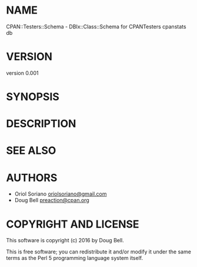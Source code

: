 # NAME

CPAN::Testers::Schema - DBIx::Class::Schema for CPANTesters cpanstats db

# VERSION

version 0.001

# SYNOPSIS

# DESCRIPTION

# SEE ALSO

# AUTHORS

- Oriol Soriano <oriolsoriano@gmail.com>
- Doug Bell <preaction@cpan.org>

# COPYRIGHT AND LICENSE

This software is copyright (c) 2016 by Doug Bell.

This is free software; you can redistribute it and/or modify it under
the same terms as the Perl 5 programming language system itself.
